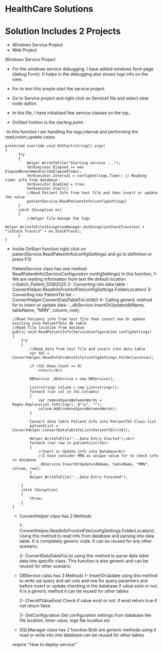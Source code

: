 # HealthCare Solutions

# Solution Includes 2 Projects


- Windows Service Project
- Web Project


Windows Service Project
   
   - For the windows service debugging. I have added windows form page (debug Form). It helps in the debugging also shows logs info on the view.
   - For to test this simple start the service project
  
   - Go to Service project and right click on Service1 file and select view code option.
   - In this file, I have initialized few service classes on the top..
   - OnStart funtion is the starting point. 
   
   -In this function I am handling the logs,interval and performing the read,insert,update cases
   
    protected override void OnStart(string[] args)
    {
          try
          {
              Helper.WriteToFile("Starting service ...");
              tmrExecutor.Elapsed += new ElapsedEventHandler(OnElapsedTime);
              tmrExecutor.Interval = configSettings.Timer; // Reading timer info from database
              tmrExecutor.Enabled = true;
              tmrExecutor.Start()
              //Read Patient Info from text file and then insert or update the value
              patientService.ReadPatientInfo(configSettings)
          }
          catch (Exception ex)
          {
              //Helper file manage the logs
              Helper.WriteToFile(ExceptionManager.GetExceptionStackTrace(ex) + "\nStack Trace\n" + ex.StackTrace);
          }
    }
  
  - Inside OnStart function right click on patientService.ReadPatientInfo(configSettings) and go to definition or press F12
   
    PatientService class has one method  ReadPatientInfo(ServiceConfiguration configSettings)
    In this function, 
    1- We are reading information from text file default location c:\batch_Patient_12082020
    2- Converting into data table - ConvertHelper.ReadInfoFromtxtFile(configSettings.FolderLocation)
    3- Converting into PatientTbl list - ConvertHelper.ConvertDataTableToList<PatientTbl>(tbl)
    4- Calling generic method for to insert or update data - _dbService.InsertOrUpdate(dbName, tableName, "MRN", colunm, row);
    
        //Read Patients info from text file then insert new Or update exsiting into PatientTble db table
        //Read file location from databse
        public void ReadPatientInfo(ServiceConfiguration configSettings)
        {
            try
            {
                //Read data from text file and insert into data table
                var tbl = ConvertHelper.ReadInfoFromtxtFile(configSettings.FolderLocation);

                if (tbl.Rows.Count == 0)
                    return;<br>

                DBService _dbService = new DBService();

                List<string> colunm = new List<string>();
                foreach (var col in tbl.Columns)
                {
                    var removeSpaceBetweenWords = Regex.Replace(col.ToString(), @"\s", "");
                    colunm.Add(removeSpaceBetweenWords);
                }

                Convert data table Patient Info into PatientTbl Class list
                patientList = ConvertHelper.ConvertDataTableToList<PatientTbl>(tbl);

                Helper.WriteToFile("...Data Entry Started");<br>
                foreach (var row in patientList)<br>
                {
                    //Inert or Update info into Database<br>
                    //I have consider MRN as unique value for to check info in database
                    _dbService.InsertOrUpdate(dbName, tableName, "MRN", colunm, row);
                }
                Helper.WriteToFile("...Data Entry Finished");

            }
            catch (Exception)
            {
                throw;
            }
        }
        
      - ConvertHelper class has 2 Methods
       
         1- ConvertHelper.ReadInfoFromtxtFile(configSettings.FolderLocation);
            Using this method to read info from database and parsing into data table. It is completely generic code. It can be reused for any other scenario.
            
         2- ConvertDataTableToList
            using this method to parse data table data into specific class. This function is also generic and can be reused for other scenario.
        
       - DBService calss has 3 Methods
          1- InsertOrUpdate
             using this method to write sql query and set cols and row for query paramters and before insert or update checking in the database if value exist or not.
             It is a generic method it can be reused for other tables
             
          2- CheckIfValueExist 
             Check if value exist or not. if exist return true if not return false
             
          3- GetConfiguration
             Get configuration settings from database like file location, timer value, logs file location etc
         
       - SQLManager class has 2 function
           Both are generic methods using it read or write into into database.can be reused for other tables
           
          
     require "How to deploy service"
